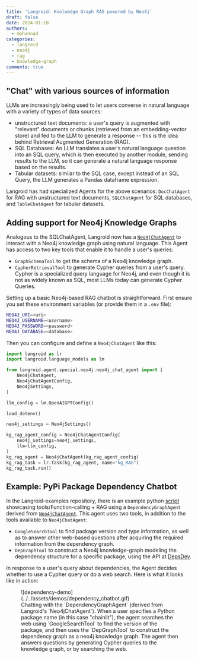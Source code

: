 ```yaml
---
title: 'Langroid: Knolwedge Graph RAG powered by Neo4j'
draft: false
date: 2024-01-18
authors: 
  - mohannad
categories:
  - langroid
  - neo4j
  - rag
  - knowledge-graph
comments: true
---
```


## "Chat" with various sources of information
LLMs are increasingly being used to let users converse in natural language with 
a variety of types of data sources:

- unstructured text documents: a user's query is augmented with "relevant" documents or chunks
  (retrieved from an embedding-vector store) and fed to the LLM to generate a response -- 
  this is the idea behind Retrieval Augmented Generation (RAG).
- SQL Databases: An LLM translates a user's natural language question into an SQL query,
  which is then executed by another module, sending results to the LLM, so it can generate
  a natural language response based on the results.
- Tabular datasets: similar to the SQL case, except instead of an SQL Query, the LLM generates 
  a Pandas dataframe expression.

Langroid has had specialized Agents for the above scenarios: `DocChatAgent` for RAG with unstructured
text documents, `SQLChatAgent` for SQL databases, and `TableChatAgent` for tabular datasets.

## Adding support for Neo4j Knowledge Graphs

Analogous to the SQLChatAgent, Langroid now has a 
[`Neo4jChatAgent`](https://github.com/langroid/langroid/blob/main/langroid/agent/special/neo4j/neo4j_chat_agent.py) 
to interact with a Neo4j knowledge graph using natural language.
This Agent has access to two key tools that enable it to handle a user's queries:

- `GraphSchemaTool` to get the schema of a Neo4j knowledge graph.
- `CypherRetrievalTool` to generate Cypher queries from a user's query.
Cypher is a specialized query language for Neo4j, and even though it is not as widely known as SQL,
most LLMs today can generate Cypher Queries.

Setting up a basic Neo4j-based RAG chatbot is straightforward. First ensure 
you set these environment variables (or provide them in a `.env` file):
```bash
NEO4J_URI=<uri>
NEO4J_USERNAME=<username>
NEO4J_PASSWORD=<password>
NEO4J_DATABASE=<database>
```

Then you can configure and define a `Neo4jChatAgent` like this:
```python
import langroid as lr
import langroid.language_models as lm

from langroid.agent.special.neo4j.neo4j_chat_agent import (
    Neo4jChatAgent,
    Neo4jChatAgentConfig,
    Neo4jSettings,
)

llm_config = lm.OpenAIGPTConfig()

load_dotenv()

neo4j_settings = Neo4jSettings()

kg_rag_agent_config = Neo4jChatAgentConfig(
    neo4j_settings=neo4j_settings,
    llm=llm_config, 
)
kg_rag_agent = Neo4jChatAgent(kg_rag_agent_config)
kg_rag_task = lr.Task(kg_rag_agent, name="kg_RAG")
kg_rag_task.run()
```


## Example: PyPi Package Dependency Chatbot

In the Langroid-examples repository, there is an example python 
[script](https://github.com/langroid/langroid-examples/blob/main/examples/kg-chat/)
showcasing tools/Function-calling + RAG using a `DependencyGraphAgent` derived from [`Neo4jChatAgent`](https://github.com/langroid/langroid/blob/main/langroid/agent/special/neo4j/neo4j_chat_agent.py).
This agent uses two tools, in addition to the tools available to `Neo4jChatAgent`:

- `GoogleSearchTool` to find package version and type information, as well as to answer 
 other web-based questions after acquiring the required information from the dependency graph.
- `DepGraphTool` to construct a Neo4j knowledge-graph modeling the dependency structure
   for a specific package, using the API at [DepsDev](https://deps.dev/).

In response to a user's query about dependencies, the Agent decides whether to use a Cypher query
or do a web search. Here is what it looks like in action:

<figure markdown>
  ![dependency-demo](../../assets/demos/dependency_chatbot.gif)
  <figcaption>
Chatting with the `DependencyGraphAgent` (derived from Langroid's `Neo4jChatAgent`).
When a user specifies a Python package name (in this case "chainlit"), the agent searches the web using
`GoogleSearchTool` to find the version of the package, and then uses the `DepGraphTool`
to construct the dependency graph as a neo4j knowledge graph. The agent then answers
questions by generating Cypher queries to the knowledge graph, or by searching the web.
  </figcaption>
</figure>


